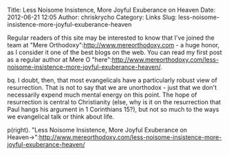 Title: Less Noisome Insistence, More Joyful Exuberance on Heaven
Date: 2012-06-21 12:05
Author: chriskrycho
Category: Links
Slug: less-noisome-insistence-more-joyful-exuberance-heaven

Regular readers of this site may be interested to know that I've joined
the team at "Mere Orthodoxy":http://www.mereorthodoxy.com - a huge
honor, as I consider it one of the best blogs on the web. You can read
my first post as a regular author at Mere O
"here":http://www.mereorthodoxy.com/less-noisome-insistence-more-joyful-exuberance-heaven/.

bq. I doubt, then, that most evangelicals have a particularly robust
view of resurrection. That is not to say that we are unorthodox - just
that we don't necessarily expend much mental energy on this point. The
hope of resurrection is central to Christianity (else, why is it on the
resurrection that Paul hangs his argument in 1 Corinthians 15?), but not
so much to the ways we evangelical talk or think about life.

p(right). "Less Noisome Insistence, More Joyful Exuberance on
Heaven→":http://www.mereorthodoxy.com/less-noisome-insistence-more-joyful-exuberance-heaven/
